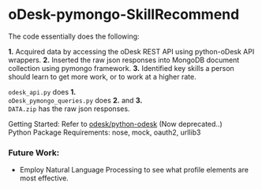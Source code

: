 # oDesk-pymongo-SkillRecommend

The code essentially does the following:

**1.** Acquired data by accessing the oDesk REST API using python-oDesk API wrappers.
**2.** Inserted the raw json responses into MongoDB document collection using pymongo framework.
**3.** Identified key skills a person should learn to get more work, or to work at a higher rate.

`odesk_api.py` does **1.**<br>
`oDesk_pymongo_queries.py` does **2.** and **3.**<br>
`DATA.zip` has the raw json responses.

Getting Started: Refer to [odesk/python-odesk](https://github.com/odesk/python-odesk) (Now deprecated..)<br>
Python Package Requirements: nose, mock, oauth2, urllib3

### **Future Work:**
* Employ Natural Language Processing to see what profile elements are most effective.
